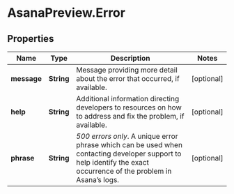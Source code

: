 # AsanaPreview.Error

## Properties
Name | Type | Description | Notes
------------ | ------------- | ------------- | -------------
**message** | **String** | Message providing more detail about the error that occurred, if available. | [optional] 
**help** | **String** | Additional information directing developers to resources on how to address and fix the problem, if available. | [optional] 
**phrase** | **String** | *500 errors only*. A unique error phrase which can be used when contacting developer support to help identify the exact occurrence of the problem in Asana’s logs. | [optional] 
